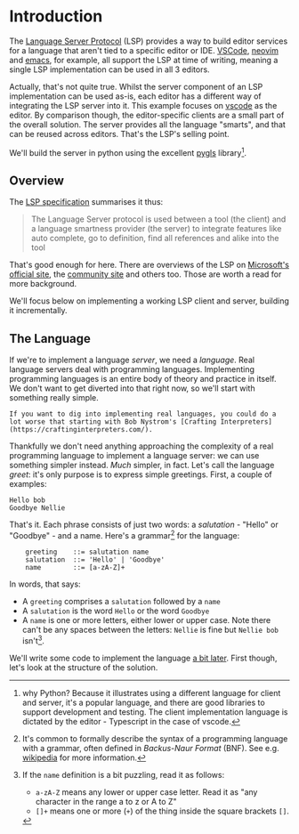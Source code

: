 # Introduction

The [Language Server Protocol](https://microsoft.github.io/language-server-protocol/) (LSP) provides a way to build editor services for a language that aren't tied to a specific editor or IDE.  [VSCode](https://code.visualstudio.com/api/language-extensions/language-server-extension-guide), [neovim](https://neovim.io/doc/user/lsp.html) and [emacs](https://www.emacswiki.org/emacs/LanguageServerProtocol), for example, all support the LSP at time of writing, meaning a single LSP implementation can be used in all 3 editors.  

Actually, that's not quite true.  Whilst the server component of an LSP implementation can be used as-is, each editor has a different way of integrating the LSP server into it.  This example focuses on [vscode](https://code.visualstudio.com/) as the editor.  By comparison though, the editor-specific clients are a small part of the overall solution.  The server provides all the language "smarts", and that can be reused across editors.  That's the LSP's selling point.


We'll build the server in python using the excellent [pygls](https://github.com/openlawlibrary/pygls) library[^0].

[^0]: why Python?  Because it illustrates using a different language for client and server, it's a popular language, and there are good libraries to support development and testing.  The client implementation language is dictated by the editor - Typescript in the case of vscode.

## Overview

The [LSP specification](https://microsoft.github.io/language-server-protocol/specifications/specification-current/) summarises it thus:

<a name="lsp-overview"></a>
> The Language Server protocol is used between a tool (the client) and a language smartness provider (the server) to integrate features like auto complete, go to definition, find all references and alike into the tool 

That's good enough for here.  There are overviews of the LSP on [Microsoft's official site](https://microsoft.github.io/language-server-protocol/), the [community site](https://langserver.org/) and others too.  Those are worth a read for more background.

We'll focus below on implementing a working LSP client and server, building it incrementally.

## The Language

If we're to implement a language *server*, we need a *language*.  Real language servers deal with programming languages.  Implementing programming languages is an entire body of theory and practice in itself.  We don't want to get diverted into that right now, so we'll start with something really simple.

```{note}
If you want to dig into implementing real languages, you could do a lot worse that starting with Bob Nystrom's [Crafting Interpreters](https://craftinginterpreters.com/).
```

Thankfully we don't need anything approaching the complexity of a real programming language to implement a language server: we can use something simpler instead.  *Much* simpler, in fact.  Let's call the language *greet*: it's only purpose is to express simple greetings.  First, a couple of examples:

    Hello bob
    Goodbye Nellie

That's it.  Each phrase consists of just two words: a *salutation* - "Hello" or "Goodbye" - and a name.  Here's a grammar[^1] for the language:

[^1]: It's common to formally describe the syntax of a programming language with a grammar, often defined in *Backus-Naur Format* (BNF).  See e.g. [wikipedia](https://en.wikipedia.org/wiki/Syntax_(programming_languages)) for more information.

<a name="greet-grammar"></a>

```bnf
    greeting    ::= salutation name
    salutation  ::= 'Hello' | 'Goodbye'
    name        ::= [a-zA-Z]+
```

In words, that says:

* A `greeting` comprises a `salutation` followed by a `name`
* A `salutation` is the word `Hello` or the word `Goodbye`
* A `name` is one or more letters, either lower or upper case.  Note there can't be any spaces between the letters: `Nellie` is fine but `Nellie bob` isn't[^3].

[^3]: If the `name` definition is a bit puzzling, read it as follows: 
    * `a-zA-Z` means any lower or upper case letter.  Read it as "any character in the range a to z or A to Z"
    * `[]+` means one or more (`+`) of the thing inside the square brackets `[]`.


We'll write some code to implement the language [a bit later](#language-implementation).  First though, let's look at the structure of the solution.